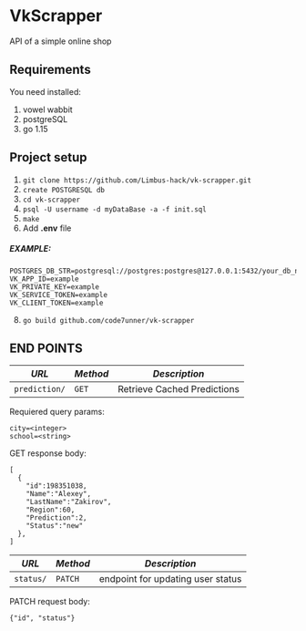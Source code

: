 # VkScrapper

API of a simple online shop

## Requirements
You need installed:

1. vowel wabbit
2. postgreSQL
3. go 1.15

## Project setup 

1. `git clone https://github.com/Limbus-hack/vk-scrapper.git`
2.  `create POSTGRESQL db`
3. `cd vk-scrapper`
4. `psql -U username -d myDataBase -a -f init.sql`
5. `make`
7. Add __.env__ file
##### EXAMPLE:
```
POSTGRES_DB_STR=postgresql://postgres:postgres@127.0.0.1:5432/your_db_name
VK_APP_ID=example
VK_PRIVATE_KEY=example
VK_SERVICE_TOKEN=example
VK_CLIENT_TOKEN=example
```
8. `go build github.com/code7unner/vk-scrapper`

## END POINTS

| *URL* | *Method*|*Description*|
|-------|---------|-------------|
| `prediction/` | `GET` | Retrieve Cached Predictions|

Requiered query params:
```
city=<integer>
school=<string>
```

GET response body:
```
[
  {
    "id":198351038,
    "Name":"Alexey",
    "LastName":"Zakirov",
    "Region":60,
    "Prediction":2,
    "Status":"new"
  },
]
```
| *URL* | *Method*|*Description*|
|-------|---------|-------------|
| `status/` | `PATCH` | endpoint for updating user status|

PATCH request body:
```
{"id", "status"}
```

